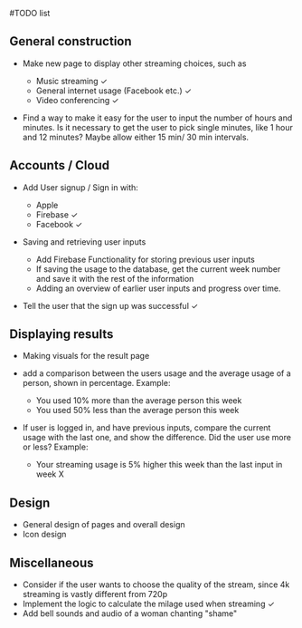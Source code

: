 #TODO list

## General construction
- Make new page to display other streaming choices, such as
  - Music streaming ✓
  - General internet usage (Facebook etc.) ✓
  - Video conferencing ✓

- Find a way to make it easy for the user to input the number of hours and minutes. 
  Is it necessary to get the user to pick single minutes, like 1 hour and 12 minutes? Maybe allow either 15 min/ 30 min  intervals.

## Accounts / Cloud

- Add User signup / Sign in with:
    - Apple 
    - Firebase ✓
    - Facebook ✓

- Saving and retrieving user inputs
  - Add Firebase Functionality for storing previous user inputs
  - If saving the usage to the database, get the current week number and save it with the rest of the information
  - Adding an overview of earlier user inputs and progress over time.

- Tell the user that the sign up was successful ✓

## Displaying results
 - Making visuals for the result page
 - add a comparison between the users usage and the average usage of a person, shown in percentage. Example:
   - You used 10% more than the average person this week
   - You used 50% less than the average person this week

 - If user is logged in, and have previous inputs, compare the current usage with the last one, and show the difference. Did the user use more or less? Example:
   - Your streaming usage is 5% higher this week than the last input in week X


## Design
- General design of pages and overall design
- Icon design

## Miscellaneous
- Consider if the user wants to choose the quality of the stream, since 4k streaming is vastly different from 720p
- Implement the logic to calculate the milage used when streaming ✓
- Add bell sounds and audio of a woman chanting "shame"

